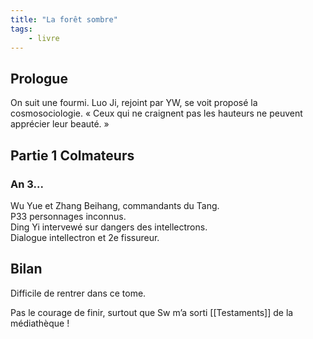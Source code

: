 ```yaml
---
title: "La forêt sombre"
tags:
    - livre
---
```


## Prologue

On suit une fourmi. Luo Ji, rejoint par YW, se voit proposé la cosmosociologie.
« Ceux qui ne craignent pas les hauteurs ne peuvent apprécier leur beauté. »

## Partie 1 Colmateurs

###  An 3...

Wu Yue et Zhang Beihang, commandants du Tang.  
P33 personnages inconnus.  
Ding Yi intervewé sur dangers des intellectrons.  
Dialogue intellectron et 2e fissureur.

## Bilan

Difficile de rentrer dans ce tome.

Pas le courage de finir, surtout que Sw m’a sorti [[Testaments]] de la médiathèque !
